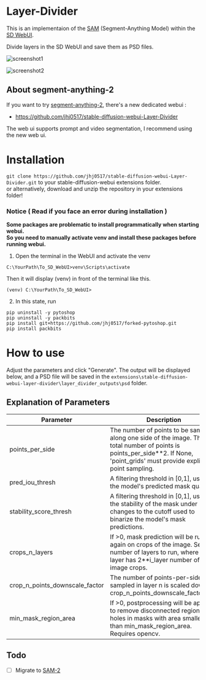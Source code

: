 # Layer-Divider
This is an implementaion of the [SAM](https://github.com/facebookresearch/segment-anything) (Segment-Anything Model) within the [SD WebUI](https://github.com/AUTOMATIC1111/stable-diffusion-webui).

Divide layers in the SD WebUI and save them as PSD files.

![screenshot1](https://raw.githubusercontent.com/jhj0517/stable-diffusion-webui-Layer-Divider/master/screenshot.png)

![screenshot2](https://raw.githubusercontent.com/jhj0517/stable-diffusion-webui-Layer-Divider/master/screenshot2.png)

## About segment-anything-2

If you want to try [segment-anything-2](https://github.com/facebookresearch/segment-anything-2), there's a new dedicated webui :
- https://github.com/jhj0517/stable-diffusion-webui-Layer-Divider

The web ui supports prompt and video segmentation, I recommend using the new web ui.

# Installation
`git clone https://github.com/jhj0517/stable-diffusion-webui-Layer-Divider.git` to your stable-diffusion-webui extensions folder.<br>
or alternatively, download and unzip the repository in your extensions folder!

### Notice ( Read if you face an error during installation )
**Some packages are problematic to install programmatically when starting webui.** <br>
**So you need to manually activate venv and install these packages before running webui.**
1. Open the terminal in the WebUI and activate the venv
```
C:\YourPath\To_SD_WebUI>venv\Scripts\activate
```
Then it will display (venv) in front of the terminal like this.
```
(venv) C:\YourPath\To_SD_WebUI>
```
2. In this state, run
```
pip uninstall -y pytoshop
pip uninstall -y packbits
pip install git+https://github.com/jhj0517/forked-pytoshop.git
pip install packbits
```

# How to use
Adjust the parameters and click "Generate". The output will be displayed below, and a PSD file will be saved in the `extensions\stable-diffusion-webui-layer-divider\layer_divider_outputs\psd` folder.

## Explanation of Parameters

| Parameter                      | Description                                                                                                                                                                                                                                                                              |
|--------------------------------|------------------------------------------------------------------------------------------------------------------------------------------------------------------------------------------------------------------------------------------------------------------------------------------|
| points_per_side                | The number of points to be sampled along one side of the image. The total number of points is points_per_side**2. If None, 'point_grids' must provide explicit point sampling.                                                                                                            |
| pred_iou_thresh                | A filtering threshold in [0,1], using the model's predicted mask quality.                                                                                                                                                                                                               |
| stability_score_thresh         | A filtering threshold in [0,1], using the stability of the mask under changes to the cutoff used to binarize the model's mask predictions.                                                                                                                                             |
| crops_n_layers                 | If >0, mask prediction will be run again on crops of the image. Sets the number of layers to run, where each layer has 2**i_layer number of image crops.                                                                                                                                |
| crop_n_points_downscale_factor | The number of points-per-side sampled in layer n is scaled down by crop_n_points_downscale_factor**n.                                                                                                                                                                                 |
| min_mask_region_area           | If >0, postprocessing will be applied to remove disconnected regions and holes in masks with area smaller than min_mask_region_area. Requires opencv.                                                                                                                                  |

## Todo
- [ ] Migrate to [SAM-2](https://github.com/facebookresearch/segment-anything-2)
